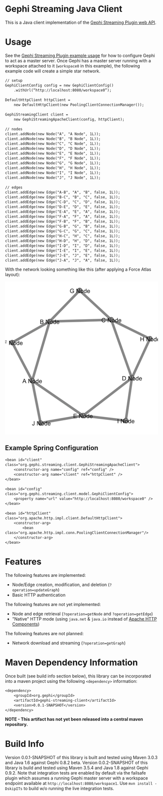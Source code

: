 Gephi Streaming Java Client
======================

This is a Java client implementation of the [Gephi Streaming Plugin web API](http://wiki.gephi.org/index.php/Graph_Streaming#Plugin_interface).


# Usage

See the [Gephi Streaming Plugin example usage](http://wiki.gephi.org/index.php/Graph_Streaming#Gephi_as_Master) 
for how to configure Gephi to act as a master server. Once Gephi has a master server running with a workspace
attached to it (`workspace0` in this example), the following example code will create a simple star 
network.

    // setup
    GephiClientConfig config = new GephiClientConfig()
        .withUrl(“http://localhost:8080/workspace0”);

    DefaultHttpClient httpClient = 
        new DefaultHttpClient(new PoolingClientConnectionManager());

    GephiStreamingClient client = 
        new GephiStreamingApacheClient(config, httpClient);

	// nodes
	client.addNode(new Node("A", "A Node", 1L));
	client.addNode(new Node("B", "B Node", 1L));
	client.addNode(new Node("C", "C Node", 1L));
	client.addNode(new Node("D", "D Node", 1L));
	client.addNode(new Node("E", "E Node", 1L));
	client.addNode(new Node("F", "F Node", 1L));
	client.addNode(new Node("G", "G Node", 1L));
	client.addNode(new Node("H", "H Node", 1L));
	client.addNode(new Node("I", "I Node", 1L));
	client.addNode(new Node("J", "J Node", 1L));
	
	// edges
	client.addEdge(new Edge("A-B", "A", "B", false, 1L));
	client.addEdge(new Edge("B-C", "B", "C", false, 1L));
	client.addEdge(new Edge("C-D", "C", "D", false, 1L));
	client.addEdge(new Edge("D-E", "D", "E", false, 1L));
	client.addEdge(new Edge("E-A", "E", "A", false, 1L));
	client.addEdge(new Edge("F-A", "F", "A", false, 1L));
	client.addEdge(new Edge("F-B", "F", "B", false, 1L));
	client.addEdge(new Edge("G-B", "G", "B", false, 1L));
	client.addEdge(new Edge("G-C", "G", "C", false, 1L));
	client.addEdge(new Edge("H-C", "H", "C", false, 1L));
	client.addEdge(new Edge("H-D", "H", "D", false, 1L));
	client.addEdge(new Edge("I-D", "I", "D", false, 1L));
	client.addEdge(new Edge("I-E", "I", "E", false, 1L));
	client.addEdge(new Edge("J-E", "J", "E", false, 1L));
	client.addEdge(new Edge("J-A", "J", "A", false, 1L));

With the network looking something like this (after applying a Force Atlas layout):

![image](docs/star-network.png)

## Example Spring Configuration

    <bean id="client" class="org.gephi.streaming.client.GephiStreamingApacheClient">
        <constructor-arg name="config" ref="config" />
        <constructor-arg name="client" ref="httpClient" />
    </bean>
    
    <bean id="config" class="org.gephi.streaming.client.model.GephiClientConfig">
        <property name="url" value="http://localhost:8080/workspace0" />
    </bean>
    
    <bean id="httpClient" class="org.apache.http.impl.client.DefaultHttpClient">
        <constructor-arg>
            <bean class="org.apache.http.impl.conn.PoolingClientConnectionManager"/>
        </constructor-arg>
    </bean>


# Features

The following features are implemented:

* Node/Edge creation, modification, and deletion (`?operation=updateGraph`)
* Basic HTTP authentication

The following features are not yet implemented:

* Node and edge retrieval (`?operation=getNode` and `?operation=getEdge`)
* "Native" HTTP mode (using `java.net` & `java.io` instead of [Apache HTTP Components](http://hc.apache.org/))

The following features are not planned:

* Network download and streaming (`?operation=getGraph`)


# Maven Dependency Information

Once built (see build info section below), this library can be incorporated into a maven project using the following `<dependency>` information:
        
    <dependency>
        <groupId>org.gephi</groupId>
        <artifactId>gephi-streaming-client</artifactId>
        <version>0.0.1-SNAPSHOT</version>
    </dependency>

**NOTE - This artifact has not yet been released into a central maven repository.**

# Build Info

Version 0.0.1-SNAPSHOT of this library is built and tested using Maven 3.0.3 and Java 1.6 against Gephi 0.8.2 
beta. Version 0.0.2-SNAPSHOT of this library is build and tested using Maven 3.5.4 and Java 1.8 against Gephi 0.9.2.
Note that integration tests are enabled by default via the failsafe plugin which
assumes a running Gephi master server with a workspace endpoint available at 
`http://localhost:8080/workspace1`. Use `mvn install -DskipITs` to build w/o running 
the live integration tests.
